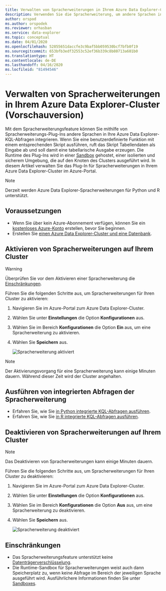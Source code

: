 ```yaml
---
title: Verwalten von Spracherweiterungen in Ihrem Azure Data Explorer-Cluster
description: Verwenden Sie die Spracherweiterung, um andere Sprachen in Ihre Azure Data Explorer-KQL-Abfragen zu integrieren.
author: orspod
ms.author: orspodek
ms.reviewer: orhasban
ms.service: data-explorer
ms.topic: conceptual
ms.date: 04/01/2020
ms.openlocfilehash: 52855651daccfe3c9baf5bb059530bcf7bfb0f19
ms.sourcegitcommit: 653bfb3edf32553c52ef36b339c8b80713a601b0
ms.translationtype: HT
ms.contentlocale: de-DE
ms.lasthandoff: 04/16/2020
ms.locfileid: "81494546"
---
```

# <a name="manage-language-extensions-in-your-azure-data-explorer-cluster-preview"></a>Verwalten von Spracherweiterungen in Ihrem Azure Data Explorer-Cluster (Vorschauversion)

Mit dem Spracherweiterungsfeature können Sie mithilfe von Spracherweiterungs-Plug-Ins andere Sprachen in Ihre Azure Data Explorer-KQL-Abfragen integrieren. Wenn Sie eine benutzerdefinierte Funktion mit einem entsprechenden Skript ausführen, ruft das Skript Tabellendaten als Eingabe ab und soll damit eine tabellarische Ausgabe erzeugen. Die Runtime des Plug-Ins wird in einer [Sandbox](kusto/concepts/sandboxes.md) gehostet, einer isolierten und sicherem Umgebung, die auf den Knoten des Clusters ausgeführt wird. In diesem Artikel verwalten Sie das Plug-In für Spracherweiterungen in Ihrem Azure Data Explorer-Cluster im Azure-Portal.

> [!NOTE]
> Derzeit werden Azure Data Explorer-Spracherweiterungen für Python und R unterstützt.

## <a name="prerequisites"></a>Voraussetzungen

* Wenn Sie über kein Azure-Abonnement verfügen, können Sie ein [kostenloses Azure-Konto](https://azure.microsoft.com/free/) erstellen, bevor Sie beginnen.
* Erstellen Sie [einen Azure Data Explorer-Cluster und eine Datenbank](create-cluster-database-portal.md).

## <a name="enable-language-extensions-on-your-cluster"></a>Aktivieren von Spracherweiterungen auf Ihrem Cluster

> [!WARNING]
> Überprüfen Sie vor dem Aktivieren einer Spracherweiterung die [Einschränkungen](#limitations).

Führen Sie die folgenden Schritte aus, um Spracherweiterungen für Ihren Cluster zu aktivieren:

1. Navigieren Sie im Azure-Portal zum Azure Data Explorer-Cluster. 
1. Wählen Sie unter **Einstellungen** die Option **Konfigurationen** aus. 
1. Wählen Sie im Bereich **Konfigurationen** die Option **Ein** aus, um eine Spracherweiterung zu aktivieren.
1. Wählen Sie **Speichern** aus.
 
    ![Spracherweiterung aktiviert](media/language-extensions/configurations-enable-extension.png)

> [!NOTE]
> Der Aktivierungsvorgang für eine Spracherweiterung kann einige Minuten dauern. Während dieser Zeit wird der Cluster angehalten.
 
## <a name="run-language-extension-integrated-queries"></a>Ausführen von integrierten Abfragen der Spracherweiterung

* Erfahren Sie, wie Sie [in Python integrierte KQL-Abfragen ausführen](kusto/query/pythonplugin.md).
* Erfahren Sie, wie Sie [in R integrierte KQL-Abfragen ausführen](kusto/query/rplugin.md). 

## <a name="disable-language-extensions-on-your-cluster"></a>Deaktivieren von Spracherweiterungen auf Ihrem Cluster

> [!NOTE]
> Das Deaktivieren von Spracherweiterungen kann einige Minuten dauern.

Führen Sie die folgenden Schritte aus, um Spracherweiterungen für Ihren Cluster zu deaktivieren:

1. Navigieren Sie im Azure-Portal zum Azure Data Explorer-Cluster. 
1. Wählen Sie unter **Einstellungen** die Option **Konfigurationen** aus. 
1. Wählen Sie im Bereich **Konfigurationen** die Option **Aus** aus, um eine Spracherweiterung zu deaktivieren.
1. Wählen Sie **Speichern** aus.

    ![Spracherweiterung deaktiviert](media/language-extensions/configurations-disable-extension.png)

## <a name="limitations"></a>Einschränkungen

* Das Spracherweiterungsfeature unterstützt keine [Datenträgerverschlüsselung](manage-cluster-security.md). 
* Die Runtime-Sandbox für Spracherweiterungen weist auch dann Speicherplatz zu, wenn keine Abfrage im Bereich der jeweiligen Sprache ausgeführt wird.
Ausführlichere Informationen finden Sie unter [Sandboxes](kusto/concepts/sandboxes.md).
